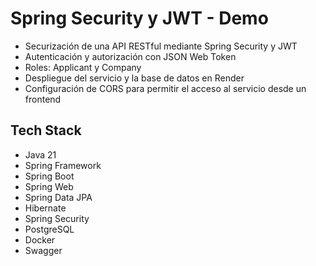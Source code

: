 # Spring Security y JWT - Demo

- Securización de una API RESTful mediante Spring Security y JWT
- Autenticación y autorización con JSON Web Token
- Roles: Applicant y Company
- Despliegue del servicio y la base de datos en Render
- Configuración de CORS para permitir el acceso al servicio desde un frontend

## Tech Stack

- Java 21
- Spring Framework
- Spring Boot
- Spring Web
- Spring Data JPA
- Hibernate
- Spring Security
- PostgreSQL
- Docker
- Swagger
